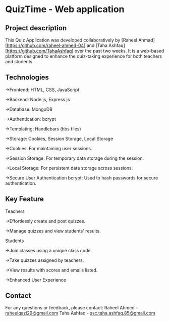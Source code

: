 # QuizTime - Web application




## Project description
This Quiz Application was developed 
collaboratively by [Raheel Ahmad][https://github.com/raheel-ahmed-04] and [Taha Ashfaq][https://github.com/TahaAshfaq]
over the past two weeks. It is a web-based 
platform designed to enhance the quiz-taking 
experience for both teachers and students.

## Technologies
->Frontend: HTML, CSS, JavaScript

->Backend: Node.js, Express.js

->Database: MongoDB

->Authentication: bcrypt

->Templating: Handlebars (hbs files)

->Storage: Cookies, Session Storage, Local Storage
 
->Cookies: 
    For maintaining user sessions.

->Session Storage: 
    For temporary data storage during the session.

->Local Storage: 
    For persistent data storage across sessions.

->Secure User Authentication 
bcrypt: 
    Used to hash passwords for secure authentication.
## Key Feature
Teachers

 ->Effortlessly create and post quizzes.
 
 ->Manage quizzes and view students' results.
 
Students

 ->Join classes using a unique class code.
 
 ->Take quizzes assigned by teachers.
 
 ->View results with scores and emails listed.
 
 ->Enhanced User Experience

## Contact
For any questions or feedback, please contact:
Raheel Ahmed - raheelqazi29@gmail.com
Taha Ashfaq - ssc.taha.ashfaq.85@gmail.com

